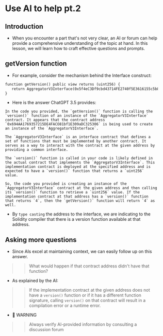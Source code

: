 # Use AI to help pt.2

## Introduction
- When you encounter a part that's not very clear, an AI or forum can help provide a comprehensive understanding of the topic at hand. In this lesson, we will learn how to craft effective questions and prompts.

## getVersion function
- For example, consider the mechanism behind the Interface construct:

````markdown How does this solidity function return the value 4 when I didn't define any logic in AggregatorV3Interface?
function getVersion() public view returns (uint256) {
   return AggregatorV3Interface(0x5f4eC3Df9cbd43714FE2740f5E3616155c5b8419).version();
}
````
- Here is the answer ChatGPT 3.5 provides:

```
In the code you provided, the `getVersion()` function is calling the `version()` function of an instance of the `AggregatorV3Interface` contract. It appears that the contract address `0x694AA1769357215DE4FACO81bf1E309aDC325306` is being used to create an instance of the `AggregatorV3Interface`.

The `AggregatorV3Interface` is an interface contract that defines a set of functions that must be implemented by another contract. It serves as a way to interact with the contract at the given address by providing a common interface.

The `version()` function is called in your code is likely defined in the actual contract that implements the `AggregatorV3Interface`. This implementation contract is deployed at the specified address and is expected to have a `version()` function that returns a `uint256` value.

So, the code you provided is creating an instance of the `AggregatorV3Interface` contract at the given address and then calling its `version()` function to retrieve a `uint256` value. If the implementation contract at that address has a `version()` function that returns `4`, then the `getVersion()` function will return `4` as well.
```

- By `type casting` the address to the interface, we are indicating to the Solidity compiler that there is a version function available at that address.

## Asking more questions
- Since AIs excel at maintaining context, we can easily follow up on this answer.

>> What would happen if that contract address didn't have that function?

- As explained by the AI:

>> If the implementation contract at the given address does not have a `version()` function or if it has a different function signature, calling `version()` on that contract will result in a compilation error or a runtime error.

- 🚧 WARNING
>> Always verify AI-provided information by consulting a discussion forum
